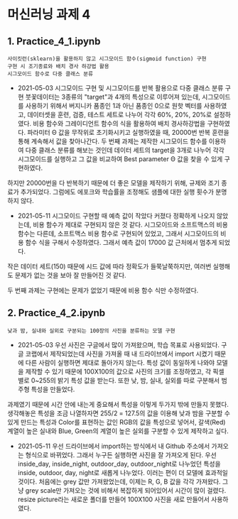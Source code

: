 # 머신러닝 과제 4

## 1. Practice_4_1.ipynb
	사이킷런(sklearn)을 활용하지 않고 시그모이드 함수(sigmoid function) 구현
	구현 시 조기종료와 배치 경사 하강법 활용
	시그모이드 함수로 다중 클래스 분류

* 2021-05-03
	시그모이드 구현 및 시그모이드를 반복 활용으로 다중 클래스 분류 구현
	붓꽃데이터는 3종류의 "target"과 4개의 특성으로 이루어져 있는데, 시그모이드를 사용하기 위해서 버지니카 품종인 1과 아닌 품종인 0으로 원핫 벡터를 사용하였고, 데이터셋을 훈련, 검증, 테스트 세트로 나누어 각각 60%, 20%, 20%로 설정하였다.
	비용 함수와 그레이디언트 함수의 식을 활용하여 배치 경사하강법을 구현하였다.
	파라미터 Θ 값을 무작위로 초기화시키고 실행하였을 때, 20000번 반복 훈련을 통해 계속해서 값을 찾아나간다.
	두 번째 과제는 제작한 시그모이드 함수를 이용하여 다중 클래스 분류를 해보는 것인데 데이터 세트의 target을 3개로 나누어 각각 시그모이드를 실행하고 그 값을 비교하여 Best parameter Θ 값을 찾을 수 있게 구현하였다.

하지만 20000번을 다 반복하기 때문에 더 좋은 모델을 제작하기 위해, 규제와 조기 종료가 추가되었다. 그럼에도 에포크와 학습률을 조정해도 샘플에 대한 실행 횟수가 분명하지 않다.
	

* 2021-05-11
	시그모이드 구현할 때 예측 값이 작았다 커졌다 정확하게 나오지 않았는데, 비용 함수가 제대로 구현되지 않은 것 같다. 시그모이드와 소프트맥스의 비용 함수는 다른데, 소프트맥스 비용 함수로 구현되어 있었고, 그래서 시그모이드의 비용 함수 식을 구해서 수정하였다. 그래서 예측 값이 17000 값 근처에서 멈추게 되었다.

작은 데이터 세트(150) 때문에 시드 값에 따라 정확도가 들쭉날쭉하지만, 여러번 실행해도 문제가 없는 것을 보아 잘 만들어진 것 같다.

두 번째 과제는 구현에는 문제가 없었기 때문에 비용 함수 식만 수정하였다.


## 2. Practice_4_2.ipynb
	낮과 밤, 실내와 실외로 구분되는 100장의 사진을 분류하는 모델 구현
	 
* 2021-05-03
	우선 사진은 구글에서 많이 가져왔으며, 학습 목표로 사용되었다.
	구글 코랩에서 제작되었는데 사진을 가져올 때 내 드라이브에서 import 시켰기 때문에 다른 사람이 실행하면 제대로 돌아가지 않는다. 
	특성 값이 동일하게 나와야 모델을 제작할 수 있기 때문에 100X100의 값으로 사진의 크기를 조정하였고, 각 픽셀 별로 0~255의 밝기 특성 값을 받는다. 
	또한 낮, 밤, 실내, 실외를 따로 구분해서 범주형 특성을 만들었다.

과제였기 때문에 시간 안에 내는게 중요해서 특성을 이렇게 두가지 밖에 만들지 못했다. 생각해놓은 특성을 조금 나열하자면 255/2 = 127.5의 값을 이용해 낮과 밤을 구분할 수 있게 만드는 특성과 Color를 표현하는 값인 RGB의 값을 특성으로 넣어서, 갈색(Red) 계열이 높은 실내와 Blue, Green의 계열이 높은 실외를 구분할 수 있게 제작하고 싶다.


* 2021-05-11
	우선 드라이브에서 import하는 방식에서 내 Github 주소에서 가져오는 형식으로 바뀌었다. 그래서 누구든 실행하면 사진을 잘 가져오게 된다.
	우선 inside_day, inside_night, outdoor_day, outdoor_night로 나누었던 특성을 inside, outdoor, day, night로 새롭게 나누었다. 이러는 편이 더 모델에 효과적일 것이다.
	처음에는 grey 값만 가져왔었는데, 이제는 R, G, B 값을 각각 가져왔다. 그냥 grey scale만 가져오는 것에 비해서 복잡하게 되어있어서 시간이 많이 걸렸다.
	resize picture라는 새로운 폴더를 만들어 100X100 사진을 새로 만들어서 사용하였다.